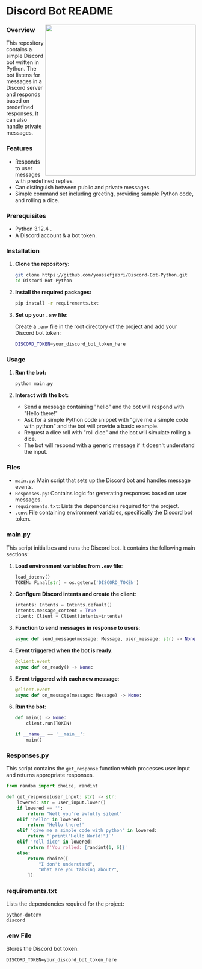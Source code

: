 
# Discord Bot README
<img width=400 src="https://github.com/user-attachments/assets/a971b5e9-8f76-41c4-bcfe-a54d5d81cc0f" align="right"/>

### Overview
This repository contains a simple Discord bot written in Python. The bot listens for messages in a Discord server and responds based on predefined responses. It can also handle private messages.

### Features
- Responds to user messages with predefined replies.
- Can distinguish between public and private messages.
- Simple command set including greeting, providing sample Python code, and rolling a dice.

### Prerequisites
- Python 3.12.4 .
- A Discord account & a bot token.

### Installation

1. **Clone the repository:**

    ```sh
    git clone https://github.com/youssefjabri/Discord-Bot-Python.git
    cd Discord-Bot-Python
    ```

2. **Install the required packages:**

    ```sh
    pip install -r requirements.txt
    ```

3. **Set up your `.env` file:**

    Create a `.env` file in the root directory of the project and add your Discord bot token:

    ```sh
    DISCORD_TOKEN=your_discord_bot_token_here
    ```

### Usage

1. **Run the bot:**

    ```sh
    python main.py
    ```

2. **Interact with the bot:**

    - Send a message containing "hello" and the bot will respond with "Hello there!"
    - Ask for a simple Python code snippet with "give me a simple code with python" and the bot will provide a basic example.
    - Request a dice roll with "roll dice" and the bot will simulate rolling a dice.
    - The bot will respond with a generic message if it doesn't understand the input.

### Files

- `main.py`: Main script that sets up the Discord bot and handles message events.
- `Responses.py`: Contains logic for generating responses based on user messages.
- `requirements.txt`: Lists the dependencies required for the project.
- `.env`: File containing environment variables, specifically the Discord bot token.

### main.py

This script initializes and runs the Discord bot. It contains the following main sections:

1. **Load environment variables from `.env` file**:
   ```python
   load_dotenv()
   TOKEN: Final[str] = os.getenv('DISCORD_TOKEN')
   ```

2. **Configure Discord intents and create the client**:
   ```python
   intents: Intents = Intents.default()
   intents.message_content = True
   client: Client = Client(intents=intents)
   ```

3. **Function to send messages in response to users**:
   ```python
   async def send_message(message: Message, user_message: str) -> None:
   ```

4. **Event triggered when the bot is ready**:
   ```python
   @client.event
   async def on_ready() -> None:
   ```

5. **Event triggered with each new message**:
   ```python
   @client.event
   async def on_message(message: Message) -> None:
   ```

6. **Run the bot**:
   ```python
   def main() -> None:
       client.run(TOKEN)
   
   if __name__ == '__main__':
       main()
   ```

### Responses.py

This script contains the `get_response` function which processes user input and returns appropriate responses.

```python
from random import choice, randint

def get_response(user_input: str) -> str:
    lowered: str = user_input.lower()
    if lowered == '':
        return "Well you're awfully silent"
    elif 'hello' in lowered:
        return 'Hello there!'
    elif 'give me a simple code with python' in lowered:
        return '`print("Hello World!")`'
    elif 'roll dice' in lowered:
        return f'You rolled: {randint(1, 6)}'
    else:
        return choice([
            "I don't understand",
            "What are you talking about?",
        ])
```

### requirements.txt

Lists the dependencies required for the project:

```
python-dotenv
discord
```

### .env File

Stores the Discord bot token:

```
DISCORD_TOKEN=your_discord_bot_token_here
```
